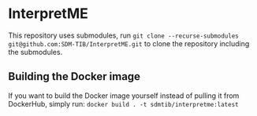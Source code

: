 # InterpretME

This repository uses submodules, run `git clone --recurse-submodules git@github.com:SDM-TIB/InterpretME.git` to clone the repository including the submodules.

## Building the Docker image
If you want to build the Docker image yourself instead of pulling it from DockerHub, simply run: `docker build . -t sdmtib/interpretme:latest`
